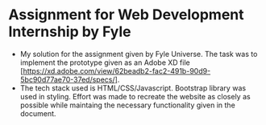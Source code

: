 # Assignment for Web Development Internship by Fyle

- My solution for the assignment given by Fyle Universe. The task was to implement the prototype given as an Adobe XD file [https://xd.adobe.com/view/62beadb2-fac2-491b-90d9-5bc90d77ae70-37ed/specs/].
- The tech stack used is HTML/CSS/Javascript. Bootstrap library was used in styling. Effort was made to recreate the website as closely as possible while maintaing the necessary functionality given in the document.

